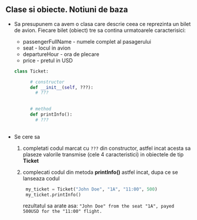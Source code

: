 ## Clase si obiecte. Notiuni de baza


* Sa presupunem ca avem o clasa care descrie ceea ce reprezinta un bilet de avion. Fiecare bilet (obiect) tre sa contina urmatoarele caracterisici:
  * passengerFullName -  numele complet al pasagerului
  * seat - locul in avion
  * departureHour - ora de plecare
  * price - pretul in USD

  ```python
  class Ticket: 

        # constructor
        def __init__(self, ???):
          # ??? 
        

        # method
        def printInfo():
          # ??? 
          
  
  ``` 

  
* Se cere sa
  1. completati codul marcat cu ```???``` din constructor, astfel incat acesta sa plaseze valorile transmise (cele 4 caracteristici) in obiectele de tip **Ticket**
  2. complecati codul din metoda **printInfo()** astfel incat, dupa ce se lanseaza codul 
   
     ```python
      my_ticket = Ticket("John Doe", "1A", "11:00", 500)
      my_ticket.printInfo()
     ``` 
     rezultatul sa arate asa:
     ```"John Doe" from the seat "1A", payed 500USD for the "11:00" flight.``` 

